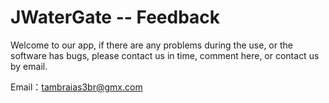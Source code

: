 # JWaterGate -- Feedback


Welcome to our app, if there are any problems during the use, or the software has bugs, please contact us in time, comment here, or contact us by email.


Email：tambraias3br@gmx.com

